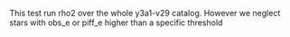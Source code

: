 This test run rho2 over the whole y3a1-v29 catalog. However we neglect
stars with obs_e or piff_e higher than a specific threshold